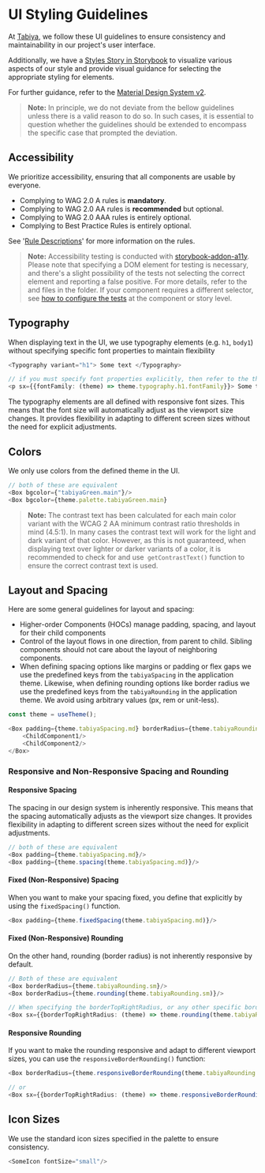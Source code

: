 # UI Styling Guidelines

At [Tabiya](https://tabiya.tech/), we follow these UI guidelines to ensure consistency and maintainability in our
project's user interface.

Additionally, we have a [Styles Story in Storybook](src/theme/applicationTheme.stories.tsx) to visualize various aspects
of our style and provide visual guidance for selecting the appropriate styling for elements.

For further guidance, refer to the [Material Design System v2](https://m2.material.io/).

> **Note:**
> In principle, we do not deviate from the bellow guidelines unless there is a valid reason to do so. In such cases, it
> is
> essential to question whether the guidelines should be extended to encompass the specific case that prompted the
> deviation.

## Accessibility

We prioritize accessibility, ensuring that all components are usable by everyone.

- Complying to WAG 2.0 A rules is **mandatory**.
- Complying to WAG 2.0 AA rules is **recommended** but optional.
- Complying to WAG 2.0 AAA rules is entirely optional.
- Complying to Best Practice Rules is
  entirely optional.

See '[Rule Descriptions](https://www.deque.com/axe/core-documentation/api-documentation/#axe-core-tags)' for more information on the rules.

> **Note:**
Accessibility testing is conducted with [storybook-addon-a11y](https://storybook.js.org/addons/@storybook/addon-a11y). Please note that specifying a DOM element for testing is necessary, and there's a slight possibility of the tests not selecting the correct element and reporting a false positive. For more details, refer to the [](.storybook/preview.tsx) and [](.storybook/test-runner.js) files in the folder. If your component requires a different selector, see [how to configure the tests](https://storybook.js.org/docs/writing-tests/accessibility-testing#configure) at the component or story level.
> 

## Typography

When displaying text in the UI, we use typography elements (e.g. `h1`, `body1`) without specifying specific font
properties to maintain flexibility

```typescript jsx 
<Typography variant="h1"> Some text </Typography>

// if you must specify font properties explicitly, then refer to the theme
<p sx={{fontFamily: (theme) => theme.typography.h1.fontFamily}}> Some text </p>
```

The typography elements are all defined with responsive font sizes. This means that the font size will automatically
adjust as the viewport size changes. It provides flexibility in adapting to different screen sizes without the need for
explicit adjustments.

## Colors

We only use colors from the defined theme in the UI.

```typescript jsx 
// both of these are equivalent
<Box bgcolor={"tabiyaGreen.main"}/>
<Box bgcolor={theme.palette.tabiyaGreen.main}
```

> **Note:**
> The contrast text has been calculated for each main color variant with the WCAG 2 AA minimum contrast ratio thresholds
> in mind (4.5:1). In many cases the contrast text will work for the light and dark variant of that color. However, as
> this is not guaranteed, when displaying text over lighter or darker variants of a color, it is recommended to check
> for
> and use` getContrastText()` function to ensure the correct contrast text is used.

## Layout and Spacing

Here are some general guidelines for layout and spacing:

- Higher-order Components (HOCs) manage padding, spacing, and layout for their child components
- Control of the layout flows in one direction, from parent to child. Sibling components should not care about the
  layout of neighboring components.
- When defining spacing options like margins or padding or flex gaps we use the predefined keys from the `tabiyaSpacing`
  in the application theme. Likewise, when defining rounding options like border radius we use the predefined keys from
  the `tabiyaRounding` in the application theme. We avoid using arbitrary values (px, rem or unit-less).

```typescript jsx
const theme = useTheme();

<Box padding={theme.tabiyaSpacing.md} borderRadius={theme.tabiyaRounding.sm}>
    <ChildComponent1/>
    <ChildComponent2/>
</Box>
```

### Responsive and Non-Responsive Spacing and Rounding

#### Responsive Spacing

The spacing in our design system is inherently responsive. This means that the spacing automatically adjusts as the
viewport size changes. It provides flexibility in adapting to different screen sizes without the need for explicit
adjustments.

```typescript jsx
// both of these are equivalent
<Box padding={theme.tabiyaSpacing.md}/>
<Box padding={theme.spacing(theme.tabiyaSpacing.md)}/>
```

#### Fixed (Non-Responsive) Spacing

When you want to make your spacing fixed, you define that explicitly by using the `fixedSpacing()` function.

```typescript jsx
<Box padding={theme.fixedSpacing(theme.tabiyaSpacing.md)}/>
```

#### Fixed (Non-Responsive) Rounding

On the other hand, rounding (border radius) is not inherently responsive by default.

```typescript jsx
// Both of these are equivalent
<Box borderRadius={theme.tabiyaRounding.sm}/>
<Box borderRadius={theme.rounding(theme.tabiyaRounding.sm)}/>
```

```typescript jsx
// When specifying the borderTopRightRadius, or any other specific border radius, you must explicitly use the rounding() function
<Box sx={{borderTopRightRadius: (theme) => theme.rounding(theme.tabiyaRounding.md)}}/>
```

#### Responsive Rounding

If you want to make the rounding responsive and adapt to different viewport sizes, you can use
the `responsiveBorderRounding()` function:

```typescript jsx
<Box borderRadius={theme.responsiveBorderRounding(theme.tabiyaRounding.sm)}/>

// or
<Box sx={{borderTopRightRadius: (theme) => theme.responsiveBorderRounding(theme.tabiyaRounding.md)}}/>
```

## Icon Sizes

We use the standard icon sizes specified in the palette to ensure consistency.

```typescript jsx
<SomeIcon fontSize="small"/>
```